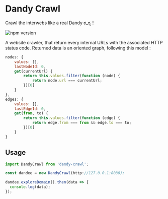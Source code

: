 # Dandy Crawl

Crawl the interwebs like a real Dandy ಠ_ರೃ !

![npm version](https://nodei.co/npm/dandy-crawl.png)

A website crawler, that return every internal URLs with the associated HTTP status code. Returned data is an oriented graph, following this model :

```javascript
nodes: {
    values: [],
    lastNodeId: 0,
    get(currentUrl) {
        return this.values.filter(function (node) {
            return node.url === currentUrl;
        })[0]
    }
},
edges: {
    values: [],
    lastEdgeId: 0,
    get(from, to) {
        return this.values.filter(function (edge) {
            return edge.from === from && edge.to === to;
        })[0]
    }
}
```

## Usage

```javascript
import DandyCrawl from 'dandy-crawl';

const dandee = new DandyCrawl(http://127.0.0.1:8080);

dandee.exploreDomain().then(data => {
  console.log(data);
});
```
